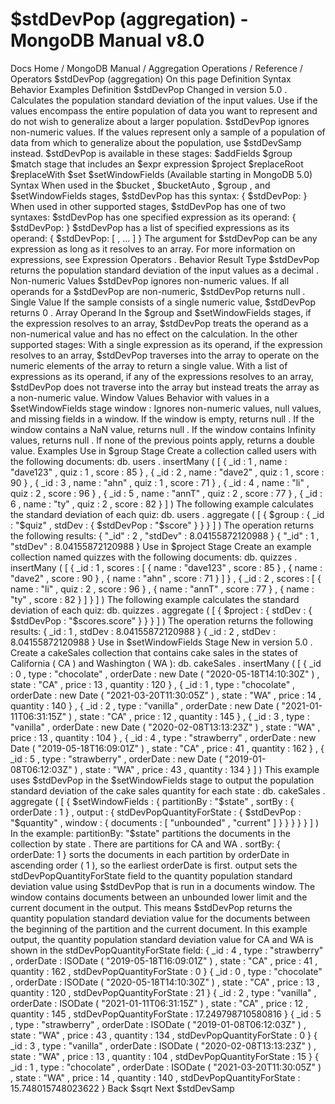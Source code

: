# $stdDevPop (aggregation) - MongoDB Manual v8.0


Docs Home / MongoDB Manual / Aggregation Operations / Reference / Operators $stdDevPop (aggregation) On this page Definition Syntax Behavior Examples Definition $stdDevPop Changed in version 5.0 . Calculates the population standard deviation of the input values.
Use if the values encompass the entire population of data you want
to represent and do not wish to generalize about a larger
population. $stdDevPop ignores non-numeric values. If the values represent only a sample of a population of data from
which to generalize about the population, use $stdDevSamp instead. $stdDevPop is available in these stages: $addFields $group $match stage that includes an $expr expression $project $replaceRoot $replaceWith $set $setWindowFields (Available starting in MongoDB 5.0) Syntax When used in the $bucket , $bucketAuto , $group , and $setWindowFields stages, $stdDevPop has this syntax: { $stdDevPop: <expression> } When used in other supported stages, $stdDevPop has one of
two syntaxes: $stdDevPop has one specified expression as its operand: { $stdDevPop: <expression> } $stdDevPop has a list of specified expressions as its
operand: { $stdDevPop: [ <expression1>, <expression2> ... ]  } The argument for $stdDevPop can be any expression as long as it resolves to an array. For more information on expressions, see Expression Operators . Behavior Result Type $stdDevPop returns the population standard deviation of the
input values as a decimal . Non-numeric Values $stdDevPop ignores non-numeric values. If all operands for a $stdDevPop are non-numeric, $stdDevPop returns null . Single Value If the sample consists of a single numeric value, $stdDevPop returns 0 . Array Operand In the $group and $setWindowFields stages,
if the expression resolves to an array, $stdDevPop treats the
operand as a non-numerical value and has no effect on the calculation. In the other supported stages: With a single expression as its operand, if the expression resolves
to an array, $stdDevPop traverses into the array to operate on the
numeric elements of the array to return a single value. With a list of expressions as its operand, if any of the expressions
resolves to an array, $stdDevPop does not traverse into the
array but instead treats the array as a non-numeric value. Window Values Behavior with values in a $setWindowFields stage window : Ignores non-numeric values, null values, and missing fields in a
window. If the window is empty, returns null . If the window contains a NaN value, returns null . If the window contains Infinity values, returns null . If none of the previous points apply, returns a double value. Examples Use in $group Stage Create a collection called users with the following documents: db. users . insertMany ( [ { _id : 1 , name : "dave123" , quiz : 1 , score : 85 } , { _id : 2 , name : "dave2" , quiz : 1 , score : 90 } , { _id : 3 , name : "ahn" , quiz : 1 , score : 71 } , { _id : 4 , name : "li" , quiz : 2 , score : 96 } , { _id : 5 , name : "annT" , quiz : 2 , score : 77 } , { _id : 6 , name : "ty" , quiz : 2 , score : 82 } ] ) The following example calculates the standard deviation of each quiz: db. users . aggregate ( [ { $group : { _id : "$quiz" , stdDev : { $stdDevPop : "$score" } } } ] ) The operation returns the following results: { "_id" : 2 , "stdDev" : 8.04155872120988 } { "_id" : 1 , "stdDev" : 8.04155872120988 } Use in $project Stage Create an example collection named quizzes with the following
documents: db. quizzes . insertMany ( [ { _id : 1 , scores : [ { name : "dave123" , score : 85 } , { name : "dave2" , score : 90 } , { name : "ahn" , score : 71 } ] } , { _id : 2 , scores : [ { name : "li" , quiz : 2 , score : 96 } , { name : "annT" , score : 77 } , { name : "ty" , score : 82 } ] } ] ) The following example calculates the standard deviation of each quiz: db. quizzes . aggregate ( [ { $project : { stdDev : { $stdDevPop : "$scores.score" } } } ] ) The operation returns the following results: { _id : 1 , stdDev : 8.04155872120988 } { _id : 2 , stdDev : 8.04155872120988 } Use in $setWindowFields Stage New in version 5.0 . Create a cakeSales collection that contains cake sales in the states
of California ( CA ) and Washington ( WA ): db. cakeSales . insertMany ( [ { _id : 0 , type : "chocolate" , orderDate : new Date ( "2020-05-18T14:10:30Z" ) , state : "CA" , price : 13 , quantity : 120 } , { _id : 1 , type : "chocolate" , orderDate : new Date ( "2021-03-20T11:30:05Z" ) , state : "WA" , price : 14 , quantity : 140 } , { _id : 2 , type : "vanilla" , orderDate : new Date ( "2021-01-11T06:31:15Z" ) , state : "CA" , price : 12 , quantity : 145 } , { _id : 3 , type : "vanilla" , orderDate : new Date ( "2020-02-08T13:13:23Z" ) , state : "WA" , price : 13 , quantity : 104 } , { _id : 4 , type : "strawberry" , orderDate : new Date ( "2019-05-18T16:09:01Z" ) , state : "CA" , price : 41 , quantity : 162 } , { _id : 5 , type : "strawberry" , orderDate : new Date ( "2019-01-08T06:12:03Z" ) , state : "WA" , price : 43 , quantity : 134 } ] ) This example uses $stdDevPop in the $setWindowFields stage to output the population standard
deviation of the cake sales quantity for each state : db. cakeSales . aggregate ( [ { $setWindowFields : { partitionBy : "$state" , sortBy : { orderDate : 1 } , output : { stdDevPopQuantityForState : { $stdDevPop : "$quantity" , window : { documents : [ "unbounded" , "current" ] } } } } } ] ) In the example: partitionBy: "$state" partitions the documents in the collection by state . There are partitions for CA and WA . sortBy: { orderDate: 1 } sorts the documents in each partition by orderDate in ascending order ( 1 ), so the earliest orderDate is first. output sets the stdDevPopQuantityForState field to the quantity population standard deviation value using $stdDevPop that is run in a documents window. The window contains documents between
an unbounded lower limit and the current document in the
output. This means $stdDevPop returns the quantity population standard deviation value for the documents between the
beginning of the partition and the current document. In this example output, the quantity population standard deviation
value for CA and WA is shown in the stdDevPopQuantityForState field: { _id : 4 , type : "strawberry" , orderDate : ISODate ( "2019-05-18T16:09:01Z" ) , state : "CA" , price : 41 , quantity : 162 , stdDevPopQuantityForState : 0 } { _id : 0 , type : "chocolate" , orderDate : ISODate ( "2020-05-18T14:10:30Z" ) , state : "CA" , price : 13 , quantity : 120 , stdDevPopQuantityForState : 21 } { _id : 2 , type : "vanilla" , orderDate : ISODate ( "2021-01-11T06:31:15Z" ) , state : "CA" , price : 12 , quantity : 145 , stdDevPopQuantityForState : 17.249798710580816 } { _id : 5 , type : "strawberry" , orderDate : ISODate ( "2019-01-08T06:12:03Z" ) , state : "WA" , price : 43 , quantity : 134 , stdDevPopQuantityForState : 0 } { _id : 3 , type : "vanilla" , orderDate : ISODate ( "2020-02-08T13:13:23Z" ) , state : "WA" , price : 13 , quantity : 104 , stdDevPopQuantityForState : 15 } { _id : 1 , type : "chocolate" , orderDate : ISODate ( "2021-03-20T11:30:05Z" ) , state : "WA" , price : 14 , quantity : 140 , stdDevPopQuantityForState : 15.748015748023622 } Back $sqrt Next $stdDevSamp

